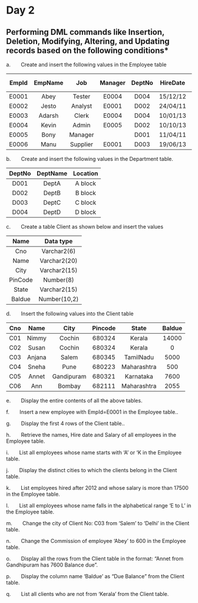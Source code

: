 <h1>Day 2</h2>
<h2>Performing DML commands like Insertion, Deletion, Modifying, Altering, and Updating records based on the following conditions*</h2>
  <p>a.  Create and insert the following values in the Employee table</p>
  
EmpId | EmpName | Job | Manager | DeptNo | HireDate | Salary Comm
| :------: | :------: | :------: | :------: | :------: | :------: | :------: |
E0001 | Abey | Tester | E0004 | D004 | 15/12/12 | 30000 | 500
E0002 | Jesto | Analyst | E0001 | D002 | 24/04/11 | 25000 | 650
E0003 | Adarsh | Clerk | E0004 | D004 | 10/01/13 | 15000 | 500
E0004 | Kevin | Admin | E0005 | D002 | 10/10/13 | 20000 | 1750
E0005 | Bony | Manager | | D001 | 11/04/11 | 50000 | 1000
E0006 | Manu | Supplier | E0001 | D003 | 19/06/13 | 5000 | 450

<p>b.  Create and insert the following values in the Department table.</p>

DeptNo | DeptName | Location
:-----: | :-----: | :-----: 
D001 | DeptA | A block
D002 | DeptB | B block
D003 | DeptC | C block
D004 | DeptD | D block

<p>c.  Create a table Client as shown below and insert the values</p>

Name | Data type
:------:|:------:|
Cno | Varchar2(6)
Name | Varchar2(20)
City | Varchar2(15)
PinCode | Number(8)
State | Varchar2(15)
Baldue | Number(10,2)

<p>d.  Insert the following values into the Client table</p>

Cno | Name | City | Pincode | State | Baldue
:---------:|:---------:|:---------:|:---------:|:---------:|:---------:|
C01 | Nimmy | Cochin | 680324 | Kerala | 14000
C02 | Susan | Cochin | 680324 | Kerala | 0
C03 | Anjana | Salem | 680345 | TamilNadu | 5000
C04 | Sneha | Pune | 680223 | Maharashtra | 500
C05 | Annet | Gandipuram | 680321 | Karnataka | 7600
C06 | Ann | Bombay | 682111 | Maharashtra | 2055

<p>e.  Display the entire contents of all the above tables.</p>
<p>f.  Insert a new employee with EmpId=E0001 in the Employee table..</p>
<p>g.  Display the first 4 rows of the Client table..</p>
<p>h.  Retrieve the names, Hire date and Salary of all employees in the Employee table.</p>
<p>i.  List all employees whose name starts with ‘A’ or ‘K in the Employee table.</p>
<p>j.  Display the distinct cities to which the clients belong in the Client table.</p>
<p>k.  List employees hired after 2012 and whose salary is more than 17500 in the Employee table.</p>
<p>l.  List all employees whose name falls in the alphabetical range ‘E to L’ in the Employee table.</p>
<p>m.  Change the city of Client No: C03 from ‘Salem’ to ‘Delhi’ in the Client table.</p>
<p>n.  Change the Commission of employee ‘Abey’ to 600 in the Employee table.</p>
<p>o.  Display all the rows from the Client table in the format: “Annet from Gandhipuram has 7600 Balance due”.</p>
<p>p.  Display the column name ‘Baldue’ as “Due Balance” from the Client table.</p>
<p>q.  List all clients who are not from ‘Kerala’ from the Client table.</p>
